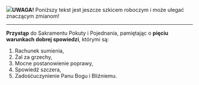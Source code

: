 <span class="challenge-success-status-icon-todo"><img class="svg-image" src="/files/resources/svg/cone-striped.svg" /></span>**UWAGA!** Poniższy tekst jest jeszcze szkicem roboczym i może ulegać znaczącym zmianom!

---
**Przystąp** do Sakramentu Pokuty i Pojednania, pamiętając o **pięciu warunkach dobrej spowiedzi**, którymi są:
1. Rachunek sumienia,
1. Żal za grzechy,
1. Mocne postanowienie poprawy,
1. Spowiedź szczera,
1. Zadośćuczynienie Panu Bogu i Bliźniemu.
